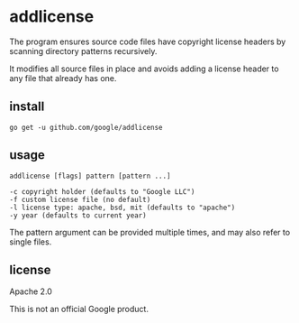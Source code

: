 # addlicense

The program ensures source code files have copyright license headers
by scanning directory patterns recursively.

It modifies all source files in place and avoids adding a license header
to any file that already has one.

## install

    go get -u github.com/google/addlicense

## usage

    addlicense [flags] pattern [pattern ...]

    -c copyright holder (defaults to "Google LLC")
    -f custom license file (no default)
    -l license type: apache, bsd, mit (defaults to "apache")
    -y year (defaults to current year)

The pattern argument can be provided multiple times, and may also refer
to single files.

## license

Apache 2.0

This is not an official Google product.
